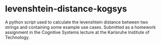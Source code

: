 # levenshtein-distance-kogsys
A python script used to calculate the levenshtein distance between two strings and containing some example use cases.
Submitted as a homework assignment in the Cognitive Systems lecture at the Karlsruhe Institute of Technology.
